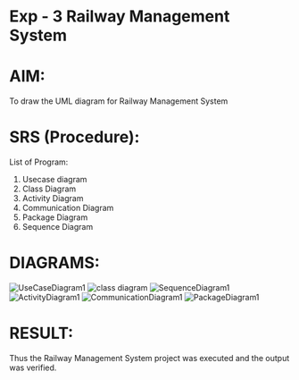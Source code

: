 # Exp - 3 Railway Management System
# AIM:
To draw the UML diagram for Railway Management System
# SRS (Procedure):
List of Program:

1. Usecase diagram
2. Class Diagram
3. Activity Diagram
4. Communication Diagram
5. Package Diagram
6. Sequence Diagram
# DIAGRAMS:

![UseCaseDiagram1](https://github.com/user-attachments/assets/591f9d7c-4d3c-4658-8844-b2eacf89938a)
![class diagram](https://github.com/user-attachments/assets/58047db0-b181-4350-952c-c70b41cc2c18)
![SequenceDiagram1](https://github.com/user-attachments/assets/f59fa26c-c4ff-4dbf-ad99-c0ba5134a595)
![ActivityDiagram1](https://github.com/user-attachments/assets/cba6d906-c0f6-4415-b2b0-4e58c17756a7)
![CommunicationDiagram1](https://github.com/user-attachments/assets/e6073da5-aff2-4b20-82cc-5b5aeb9d5691)
![PackageDiagram1](https://github.com/user-attachments/assets/aaef009c-44ef-4bef-8acb-d9d63c2d99f5)

# RESULT:
Thus the Railway Management System project was executed and the output was verified.
